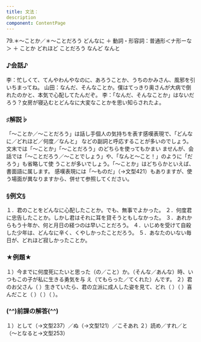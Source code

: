 ```yaml
---
title: 文法：
description
component: ContentPage
---
```



79.＊～ことか／＊～ことだろう
どんなに ＋ 動詞・形容詞：普通形＜ナ形ーな＞ ＋ ことか どれほど ことだろう なんど なんと
### ♪会話♪
李：忙しくて、てんやわんやなのに、あろうことか、うちのかみさん、風邪を引いちまってね。 山田：なんだ、そんなことか。僕はてっきり奥さんが大病で倒れたのかと、本気で心配してたんだぞ。
李：「なんだ、そんなことか」はないだろう？女房が寝込むとどんなに大変なことかを思い知らされたよ。
### ♯解説♭
「～ことか／～ことだろう」は話し手個人の気持ちを表す感嘆表現で、「どんなに／どれほど／何度／なんと」 などの副詞と呼応することが多いのでしょう。文末では「～ことか」「～ことだろう」のどちらを使ってもかまい ませんが、会話では「～ことだろう／～ことでしょう」や、「なんと～こと！」のように「だろう」も省略して使 うことが多いでしょう。「～ことか」はどちらかといえば、書面語に属します。
感嘆表現には「～ものだ」（→文型421）もありますが、使う場面が異なりますから、併せて参照してください。
### §例文§
１．君のことをどんなに心配したことか。でも、無事でよかった。
２．何度君に忠告したことか。しかし君はそれに耳を貸そうともしなかった。
３．あれからもう十年か、何と月日の経つのは早いことだろう。
４．いじめを受けて自殺した少年は、どんなに辛く、くやしかったことだろう。
５．あなたのいない毎日が、どれほど寂しかったことか。
### ★例題★
１）今までに何度死にたいと思った（の／こと）か。（そんな／あんな）時、いつもこの子が私に生きる勇気を与 え（てもらった／てくれた）んです。
２）君のお父さん（ ）生きていたら、君の立派に成人した姿を見て、どれ（ ）（ ）喜んだこと（ ）（ ）（ ）。
### (^^)前課の解答(^^)
１）として（→文型237）／ぬ（→文型121）／こそあれ
２）読め／すれ／と（～となると→文型253）
